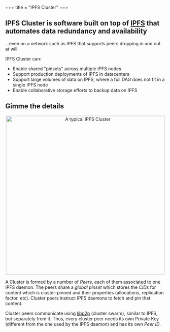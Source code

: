 +++
title = "IPFS Cluster"
+++

## **IPFS Cluster is software built on top of <a href="https://ipfs.io/">IPFS</a> that automates data redundancy and availability**

...even on a network such as IPFS that supports peers dropping in and out at will.

IPFS Cluster can:

* Enable shared "pinsets" across multiple IPFS nodes
* Support production deployments of IPFS in datacenters
* Support large volumes of data on IPFS, where a full DAG does not fit in a single IPFS node
* Enable collaborative storage efforts to backup data on IPFS

## Gimme the details

<center><img alt="A typical IPFS Cluster" title="A typical IPFS Cluster" src="/cluster/diagrams/png/cluster.png" width="500px" /></center>

A Cluster is formed by a number of *Peers*, each of them associated to one IPFS daemon. The peers share a *global pinset* which stores the *CIDs* for content which is cluster-pinned and their properties (allocations, replication factor, etc). Cluster peers instruct IPFS daemons to fetch and pin that content.

Cluster peers communicate using [libp2p](https://libp2p.io) (cluster swarm), similar to IPFS, but separately from it. Thus, every cluster peer needs its own Private Key (different from the one used by the IPFS daemon) and has its own *Peer ID*.
